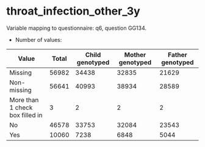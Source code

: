 # throat_infection_other_3y
Variable mapping to questionnaire: q6, question GG134.
- Number of values:

| Value | Total | Child genotyped | Mother genotyped | Father genotyped |
| ----- | ----- | --------------- | ---------------- | ---------------- |
| Missing | 56982 | 34438 | 32835 | 21629 |
| Non-missing | 56641 | 40993 | 38934 | 28589 |
| More than 1 check box filled in | 3 | 2 | 2 |2 |
| No | 46578 | 33753 | 32084 |23543 |
| Yes | 10060 | 7238 | 6848 |5044 |



